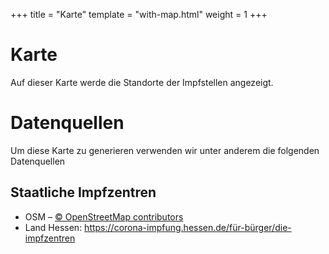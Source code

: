 +++
title = "Karte"
template = "with-map.html"
weight = 1
+++

# Karte

Auf dieser Karte werde die Standorte der Impfstellen angezeigt.

<div id="map"></div>
<!--<p><a href="https://www.maptiler.com/copyright/" target="_blank">© MapTiler</a></p>-->

# Datenquellen

Um diese Karte zu generieren verwenden wir unter anderem die folgenden Datenquellen

## Staatliche Impfzentren

- OSM – <a href="https://www.openstreetmap.org/copyright" target="_blank">© OpenStreetMap contributors</a>
- Land Hessen: <https://corona-impfung.hessen.de/für-bürger/die-impfzentren>

<script>
    var map = L.map('map').setView([50.540,9], 7);
    var gl = L.mapboxGL({
    attribution: "\u003ca href=\"https://www.maptiler.com/copyright/\" target=\"_blank\"\u003e\u0026copy; MapTiler\u003c/a\u003e \u003ca href=\"https://www.openstreetmap.org/copyright\" target=\"_blank\"\u003e\u0026copy; OpenStreetMap contributors\u003c/a\u003e",
    style: 'https://api.maptiler.com/maps/339b74e3-736a-4a41-94e3-bafcc9dcffb7/style.json?key=g4rPvq9AptKIXPP2JxyE'
    }).addTo(map);

    var request = new Request('/impfzentren.json');

    const i_phone = "<i class=\"fas fa-phone\"></i>";
    function phone_link(tel) {
        return `<a href="tel:${tel.replaceAll(' ', '')}">${tel}</a>`;
    }
    function phone(tel) {
        return i_phone + " " + phone_link(tel);
    }
    const i_globe = "<i class=\"fas fa-globe\"></i>";
    function website(url) {
        return `${i_globe} <a href=\"${url}\">${url}</a>`;
    }
    const i_envelope = '<i class="far fa-envelope"></i>';
    function email(mail) {
        return `${i_envelope} <a href=\"mailto:${mail}\">${mail}</a>`;
    }
    const iz_tel = phone("0611 505 92 888") + " oder " + phone_link("116 117");
    const iz_url = website("http://impfterminservice.hessen.de/");
    const registration = `<b>Anmeldung</b><br>${iz_url}<br>${iz_tel}`;

    fetch(request)
    .then(function(response) { return response.json(); })
    .then(function(data) {
        for (var i = 0; i < data.records.length; i++) {
            let record = data.records[i].fields;
            var marker = L.marker([record.lat, record.lon]).addTo(map);

            let street = record['addr:street'];
            let housenumber = record['addr:housenumber'];
            let address1 = street ? (housenumber ? `${street} ${housenumber}` : street) : "<i>Genaue Adresse unbekannt</i>";
            let list = [`<b>${record.name}</b>`, address1, record.city, "", registration];
            if (record['tel'] || record['email']) {
                list.push('');
                list.push('<b>Kontakt</b>');
                if (record['email']) list.push(email(record['email']));
                if (record['tel']) {
                    list.push(phone(record['tel']));
                    if (record['tel:time']) list.push(record['tel:time']);
                }
            }
            marker.bindPopup(list.join('<br>'));
        }
    });
</script>


